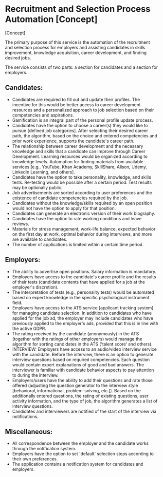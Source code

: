 # Recruitment and Selection Process Automation [Concept]

[Concept]

The primary purpose of this service is the automation of the recruitment and selection process for employers and assisting candidates in skills improvement, knowledge acquisition, career development, and finding desired jobs.

The service consists of two parts: a section for candidates and a section for employers.

## Candidates:

- Candidates are required to fill out and update their profiles. The incentive for this would be better access to career development resources and a personalized approach to job selection based on their competencies and aspirations.
- Gamification is an integral part of the personal profile update process.
- Candidates have the option to choose a career(s) they would like to pursue [defined job categories]. After selecting their desired career path, the algorithm, based on the choice and entered competencies and prior work experience, supports the candidate's career path.
- The relationship between career development and the necessary knowledge and skills that a candidate can improve through Career Development. Learning resources would be organized according to knowledge levels. Automation for finding materials from available services [e.g., YouTube, Khan Academy, SkillShare, Alison, Udemy, LinkedIn Learning, and others].
- Candidates have the option to take personality, knowledge, and skills tests. Re-testing would be possible after a certain period. Test results may be optionally public.
- Job advertisements are sorted according to user preferences and the existence of candidate competencies required by the job.
- Candidates without the knowledge/skills required by an open position would not have the option to apply for that position.
- Candidates can generate an electronic version of their work biography.
- Candidates have the option to rate working conditions and leave reviews.
- Materials for stress management, work-life balance, expected behavior on the first day at work, optimal behavior during interviews, and more are available to candidates.
- The number of applications is limited within a certain time period.

## Employers:

- The ability to advertise open positions. Salary information is mandatory.
- Employers have access to the candidate's career profile and the results of their tests (candidate contents that have applied for a job at the employer's discretion).
- The interpretation of tests (e.g., personality tests) would be automated based on expert knowledge in the specific psychological instrument field.
- Employers have access to the ATS service [applicant tracking system] for managing candidate selection. In addition to candidates who have applied for the job ad, the employer may include candidates who have previously applied to the employer's ads, provided that this is in line with the active GDPR.
- The rating received by the candidate (anonymously) in the ATS (together with the ratings of other employers) would manage the algorithm for sorting candidates in the ATS ('talent score' and others).
- INTERVIEW: Employers have access to an audio/video interview service with the candidate. Before the interview, there is an option to generate interview questions based on required competencies. Each question would contain expert explanations of good and bad answers. The interviewer is familiar with candidate behavior aspects to pay attention to during the interview.
- Employers/users have the ability to add their questions and rate those offered (adjusting the question generator to the interview style [behavioral, informational, problem-solving, etc.]). Based on the additionally entered questions, the rating of existing questions, user activity information, and the type of job, the algorithm generates a list of interview questions.
- Candidates and interviewers are notified of the start of the interview via notifications.

## Miscellaneous:

- All correspondence between the employer and the candidate works through the notification system.
- Employers have the option to set 'default' selection steps according to their own preferences.
- The application contains a notification system for candidates and employers.
